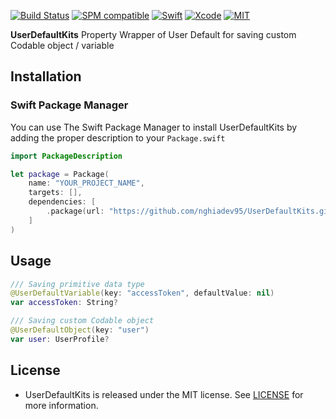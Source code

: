 [![Build Status](https://github.com/nghiadev95/UserDefaultKits/workflows/Swift/badge.svg?branch=master)](https://github.com/nghiadev95/UserDefaultKits/actions)
[![SPM compatible](https://img.shields.io/badge/SPM-Compatible-brightgreen.svg?style=flat)](https://swift.org/package-manager/)
[![Swift](https://img.shields.io/badge/Swift-5.3-orange.svg)](https://swift.org)
[![Xcode](https://img.shields.io/badge/Xcode-11.6-blue.svg)](https://developer.apple.com/xcode)
[![MIT](https://img.shields.io/badge/License-MIT-red.svg)](https://opensource.org/licenses/MIT)

**UserDefaultKits** Property Wrapper of User Default for saving custom Codable object / variable

## Installation

### Swift Package Manager
You can use The Swift Package Manager to install UserDefaultKits by adding the proper description to your `Package.swift` 

```swift
import PackageDescription

let package = Package(
    name: "YOUR_PROJECT_NAME",
    targets: [],
    dependencies: [
        .package(url: "https://github.com/nghiadev95/UserDefaultKits.git", from: "1.0.0")
    ]
)
```


## Usage

```swift
/// Saving primitive data type
@UserDefaultVariable(key: "accessToken", defaultValue: nil)
var accessToken: String?

/// Saving custom Codable object
@UserDefaultObject(key: "user")
var user: UserProfile?
```

## License

- UserDefaultKits is released under the MIT license. See [LICENSE](https://github.com/nghiadev95/UserDefaultKits/blob/master/LICENSE) for more information.

